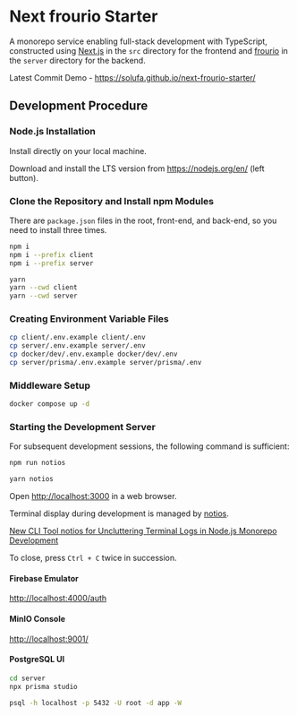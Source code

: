 # Next frourio Starter

A monorepo service enabling full-stack development with TypeScript, constructed using [Next.js](https://nextjs.org/) in the `src` directory for the frontend and [frourio](https://frourio.com/) in the `server` directory for the backend.

Latest Commit Demo - <https://solufa.github.io/next-frourio-starter/>

## Development Procedure

### Node.js Installation

Install directly on your local machine.

Download and install the LTS version from <https://nodejs.org/en/> (left button).

### Clone the Repository and Install npm Modules

There are `package.json` files in the root, front-end, and back-end, so you need to install three times.

```sh
npm i
npm i --prefix client
npm i --prefix server
```

```sh
yarn
yarn --cwd client
yarn --cwd server
```

### Creating Environment Variable Files

```sh
cp client/.env.example client/.env
cp server/.env.example server/.env
cp docker/dev/.env.example docker/dev/.env
cp server/prisma/.env.example server/prisma/.env
```

### Middleware Setup

```sh
docker compose up -d
```

### Starting the Development Server

For subsequent development sessions, the following command is sufficient:

```sh
npm run notios
```

```sh
yarn notios
```

Open <http://localhost:3000> in a web browser.

Terminal display during development is managed by [notios](https://github.com/frouriojs/notios).

[New CLI Tool notios for Uncluttering Terminal Logs in Node.js Monorepo Development](https://zenn.dev/luma/articles/nodejs-new-cli-tool-notios)

To close, press `Ctrl + C` twice in succession.

#### Firebase Emulator

<http://localhost:4000/auth>

#### MinIO Console

<http://localhost:9001/>

#### PostgreSQL UI

```sh
cd server
npx prisma studio
```

```sh
psql -h localhost -p 5432 -U root -d app -W
```
